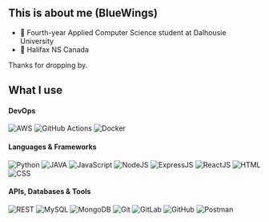 ## This is about me (BlueWings)

- 🏫 Fourth-year Applied Computer Science student at Dalhousie University
- 📍 Halifax NS Canada

Thanks for dropping by.

## What I use
#### DevOps
![AWS](https://img.shields.io/badge/Amazon_AWS-232F3E?style=flat-square&logo=amazonaws&logoColor=FF9900)
![GitHub Actions](https://img.shields.io/badge/GitHub_Actions-2088FF?style=flat-square&logo=github-actions&logoColor=white)
![Docker](https://img.shields.io/badge/Docker-2496ED?style=flat-square&logo=docker&logoColor=white)

#### Languages & Frameworks
![Python](https://img.shields.io/badge/Python-3776AB?style=flat-square&logo=python&logoColor=white)
![JAVA](https://img.shields.io/badge/Java-ED8B00?style=flat-square&logo=java&logoColor=white)
![JavaScript](https://img.shields.io/badge/-JavaScript-F7DF1E?style=flat-square&logo=javascript&logoColor=black)
![NodeJS](https://img.shields.io/badge/Node.js-339933?style=flat-square&logo=nodedotjs&logoColor=white)
![ExpressJS](https://img.shields.io/badge/-Express.js-ivory?style=flat-square&logo=express&logoColor=black)
![ReactJS](https://img.shields.io/badge/React.js-20232A?style=flat-square&logo=react&logoColor=61DAFB)
![HTML](https://img.shields.io/badge/-HTML-E34F26?style=flat-square&logo=html5&logoColor=white)
![CSS](https://img.shields.io/badge/-CSS-1572B6?style=flat-square&logo=css3)

#### APIs, Databases & Tools
![REST](https://img.shields.io/badge/REST_API-991111?style=flat-square)
![MySQL](https://img.shields.io/badge/MySQL-005C84?style=flat-square&logo=mysql&logoColor=white)
![MongoDB](https://img.shields.io/badge/MongoDB-4EA94B?style=flat-square&logo=mongodb&logoColor=white)
![Git](https://img.shields.io/badge/-Git-black?style=flat-square&logo=git&logoColor=F05032)
![GitLab](https://img.shields.io/badge/GitLab-white?style=flat-square&logo=gitlab&logoColor=FC6D26)
![GitHub](https://img.shields.io/badge/-GitHub-181717?style=flat-square&logo=github)
![Postman](https://img.shields.io/badge/Postman-FF6C37?style=flat-square&logo=Postman&logoColor=white)

